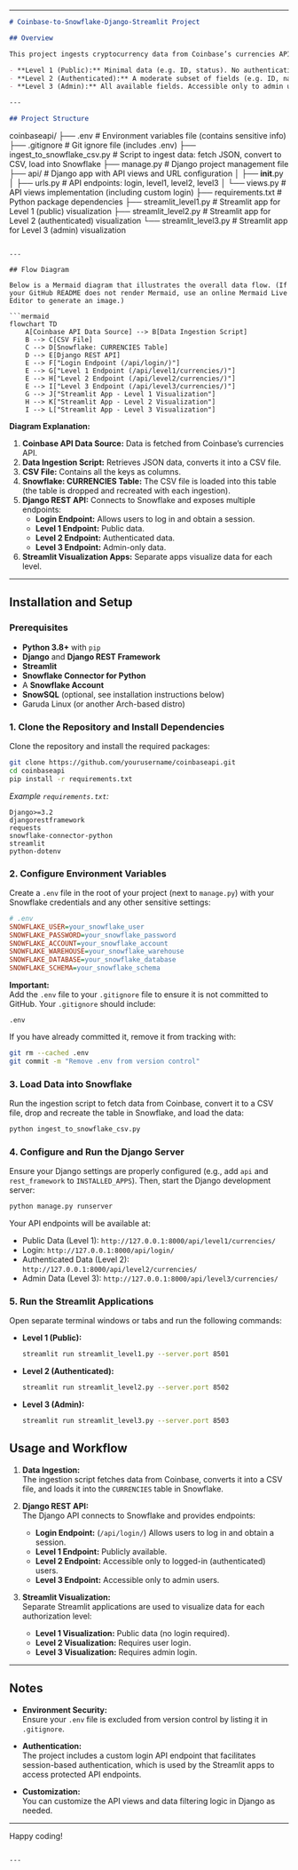 
---

```markdown
# Coinbase-to-Snowflake-Django-Streamlit Project

## Overview

This project ingests cryptocurrency data from Coinbase’s currencies API, loads it into a Snowflake database, exposes the data via a Django REST API with three authorization levels, and visualizes the data using separate Streamlit applications. A custom login API endpoint is provided so that users can log in via session-based authentication. The three authorization levels are:

- **Level 1 (Public):** Minimal data (e.g. ID, status). No authentication required.
- **Level 2 (Authenticated):** A moderate subset of fields (e.g. ID, name, min_size, status, default_network, display_name). Requires login.
- **Level 3 (Admin):** All available fields. Accessible only to admin users (users with `is_staff` or `is_superuser` set to true).

---

## Project Structure

```
coinbaseapi/
├── .env                     # Environment variables file (contains sensitive info)
├── .gitignore               # Git ignore file (includes .env)
├── ingest_to_snowflake_csv.py   # Script to ingest data: fetch JSON, convert to CSV, load into Snowflake
├── manage.py                # Django project management file
├── api/                     # Django app with API views and URL configuration
│   ├── __init__.py
│   ├── urls.py              # API endpoints: login, level1, level2, level3
│   └── views.py             # API views implementation (including custom login)
├── requirements.txt         # Python package dependencies
├── streamlit_level1.py      # Streamlit app for Level 1 (public) visualization
├── streamlit_level2.py      # Streamlit app for Level 2 (authenticated) visualization
└── streamlit_level3.py      # Streamlit app for Level 3 (admin) visualization
```

---

## Flow Diagram

Below is a Mermaid diagram that illustrates the overall data flow. (If your GitHub README does not render Mermaid, use an online Mermaid Live Editor to generate an image.)

```mermaid
flowchart TD
    A[Coinbase API Data Source] --> B[Data Ingestion Script]
    B --> C[CSV File]
    C --> D[Snowflake: CURRENCIES Table]
    D --> E[Django REST API]
    E --> F["Login Endpoint (/api/login/)"]
    E --> G["Level 1 Endpoint (/api/level1/currencies/)"]
    E --> H["Level 2 Endpoint (/api/level2/currencies/)"]
    E --> I["Level 3 Endpoint (/api/level3/currencies/)"]
    G --> J["Streamlit App - Level 1 Visualization"]
    H --> K["Streamlit App - Level 2 Visualization"]
    I --> L["Streamlit App - Level 3 Visualization"]
```

**Diagram Explanation:**

1. **Coinbase API Data Source:** Data is fetched from Coinbase’s currencies API.
2. **Data Ingestion Script:** Retrieves JSON data, converts it into a CSV file.
3. **CSV File:** Contains all the keys as columns.
4. **Snowflake: CURRENCIES Table:** The CSV file is loaded into this table (the table is dropped and recreated with each ingestion).
5. **Django REST API:** Connects to Snowflake and exposes multiple endpoints:
   - **Login Endpoint:** Allows users to log in and obtain a session.
   - **Level 1 Endpoint:** Public data.
   - **Level 2 Endpoint:** Authenticated data.
   - **Level 3 Endpoint:** Admin-only data.
6. **Streamlit Visualization Apps:** Separate apps visualize data for each level.

---

## Installation and Setup

### Prerequisites

- **Python 3.8+** with `pip`
- **Django** and **Django REST Framework**
- **Streamlit**
- **Snowflake Connector for Python**
- A **Snowflake Account**
- **SnowSQL** (optional, see installation instructions below)
- Garuda Linux (or another Arch-based distro)

### 1. Clone the Repository and Install Dependencies

Clone the repository and install the required packages:

```bash
git clone https://github.com/yourusername/coinbaseapi.git
cd coinbaseapi
pip install -r requirements.txt
```

*Example `requirements.txt`:*
```
Django>=3.2
djangorestframework
requests
snowflake-connector-python
streamlit
python-dotenv
```

### 2. Configure Environment Variables

Create a `.env` file in the root of your project (next to `manage.py`) with your Snowflake credentials and any other sensitive settings:

```ini
# .env
SNOWFLAKE_USER=your_snowflake_user
SNOWFLAKE_PASSWORD=your_snowflake_password
SNOWFLAKE_ACCOUNT=your_snowflake_account
SNOWFLAKE_WAREHOUSE=your_snowflake_warehouse
SNOWFLAKE_DATABASE=your_snowflake_database
SNOWFLAKE_SCHEMA=your_snowflake_schema
```

**Important:**  
Add the `.env` file to your `.gitignore` file to ensure it is not committed to GitHub. Your `.gitignore` should include:

```gitignore
.env
```

If you have already committed it, remove it from tracking with:

```bash
git rm --cached .env
git commit -m "Remove .env from version control"
```

### 3. Load Data into Snowflake

Run the ingestion script to fetch data from Coinbase, convert it to a CSV file, drop and recreate the table in Snowflake, and load the data:

```bash
python ingest_to_snowflake_csv.py
```

### 4. Configure and Run the Django Server

Ensure your Django settings are properly configured (e.g., add `api` and `rest_framework` to `INSTALLED_APPS`). Then, start the Django development server:

```bash
python manage.py runserver
```

Your API endpoints will be available at:

- Public Data (Level 1): `http://127.0.0.1:8000/api/level1/currencies/`
- Login: `http://127.0.0.1:8000/api/login/`
- Authenticated Data (Level 2): `http://127.0.0.1:8000/api/level2/currencies/`
- Admin Data (Level 3): `http://127.0.0.1:8000/api/level3/currencies/`

### 5. Run the Streamlit Applications

Open separate terminal windows or tabs and run the following commands:

- **Level 1 (Public):**

  ```bash
  streamlit run streamlit_level1.py --server.port 8501
  ```

- **Level 2 (Authenticated):**

  ```bash
  streamlit run streamlit_level2.py --server.port 8502
  ```

- **Level 3 (Admin):**

  ```bash
  streamlit run streamlit_level3.py --server.port 8503
  ```



## Usage and Workflow

1. **Data Ingestion:**  
   The ingestion script fetches data from Coinbase, converts it into a CSV file, and loads it into the `CURRENCIES` table in Snowflake.

2. **Django REST API:**  
   The Django API connects to Snowflake and provides endpoints:
   - **Login Endpoint:** (`/api/login/`) Allows users to log in and obtain a session.
   - **Level 1 Endpoint:** Publicly available.
   - **Level 2 Endpoint:** Accessible only to logged-in (authenticated) users.
   - **Level 3 Endpoint:** Accessible only to admin users.

3. **Streamlit Visualization:**  
   Separate Streamlit applications are used to visualize data for each authorization level:
   - **Level 1 Visualization:** Public data (no login required).
   - **Level 2 Visualization:** Requires user login.
   - **Level 3 Visualization:** Requires admin login.

---

## Notes

- **Environment Security:**  
  Ensure your `.env` file is excluded from version control by listing it in `.gitignore`.

- **Authentication:**  
  The project includes a custom login API endpoint that facilitates session-based authentication, which is used by the Streamlit apps to access protected API endpoints.

- **Customization:**  
  You can customize the API views and data filtering logic in Django as needed.

---

Happy coding!
```

---
